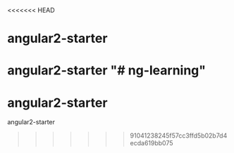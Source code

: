 <<<<<<< HEAD
# angular2-starter
angular2-starter
"# ng-learning"
=======
# angular2-starter
angular2-starter
>>>>>>> 91041238245f57cc3ffd5b02b7d4ecda619bb075
